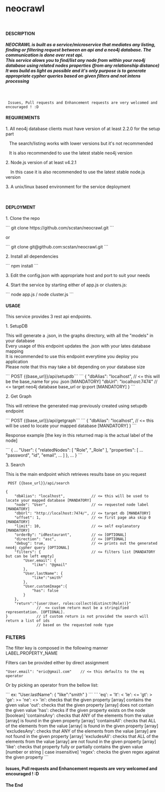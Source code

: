 <h1>neocrawl</h1>
<br>
<h4>DESCRIPTION</h4>
<h5><strong>NEOCRAWL</strong> is built as a service/microservice that mediates any listing, finding or filtering request between an api and a neo4j database. The communication is done over rest api.
<br>This service alows you to find/list any node from within your neo4j database using related nodes properties (from any relationship distance)
<br>It was build as light as possible and it's only purpose is to generate appropriate cypher queries based on given filters and not intens processing </h5>
<br>

``` Issues, Pull requests and Enhancement requests are very welcomed and encouraged ! :D```
<h4>REQUIREMENTS</h4>
<p>1. All neo4j database clients must have version of at least 2.2.0 for the setup part</p>
<p>&nbsp&nbsp&nbspThe search/listing works with lower versions but it's not recommended</p>
<p>&nbsp&nbsp&nbspIt is also recommended to use the latest stable neo4j version</p>
<p>2. Node.js version of at least v4.2.1</p>
<p>&nbsp&nbsp&nbsp In this case it is also recommended to use the latest stable node.js version</p>
<p>3. A unix/linux based environment for the service deployment </p>
<br>
<h4>DEPLOYMENT</h4>
<p>1. Clone the repo </p>
``` git clone https://github.com/scstan/neocrawl.git ``` 
<p>or</p>
``` git clone git@github.com:scstan/neocrawl.git ```
<p>2. Install all dependencies </p> 
``` npm install ```
<p>3. Edit the config.json with appropriate host and port to suit your needs </p>
<p>4. Start the service by starting either of app.js or clusters.js: </p>
``` node app.js / node cluster.js ```
<br>
<h4>USAGE</h4>
<p> This service provides 3 rest api endpoints. </p>
<p>1. SetupDB </p>
<p>This will generate a .json, in the graphs directory, with all the "models" in your database
<br>Every usage of this endpoint updates the .json with your lates database mapping 
<br>It is recommended to use this endpoint everytime you deploy you application
<br>Please note that this may take a bit depending on your database size</p>
``` POST {{base_url}}/api/setupdb```
```
{
    "dbAlias": "localhost",        // <= this will be the base_name for you .json [MANDATORY]
    "dbUrl": "localhost:7474"      // <= target neo4j database base_url or ip:port [MANDATORY]
}
```
<p>2. Get Graph </p>
<p> This will retrieve the generated map previously created using setupdb endpoint</p>
``` POST {{base_url}}/api/getgraph```
```
{
    "dbAlias": "localhost",        // <= this will be used to locate your mapped database [MANDATORY]
}
```
<p> Response example [the key in this returned map is the actual label of the node]</p>
```
{
  ...
  "User": {
    "relatedNodes": [
      "Role",
      "_Role"
    ],
    "properties": [
      ...
      "password",
      "id",
      "email",
      ...
    ]
  },
  ...
}
```
<p>3. Search </p>
<p> This is the main endpoint which retrieves results base on you request</p>

``` POST {{base_url}}/api/search```
```
{
    "dbAlias": "localhost",            // <= this will be used to locate your mapped database [MANDATORY]
    "node": "User",                    // <= requested node label [MANDATORY]
    "dbUrl": "http://localhost:7474/", // <= target db [MANDATORY]
    "offset": 1,                       // <= first page aka skip 0 [MANDATORY]
    "limit": 10,                       // <= self explanatory [MANDATORY]
    "orderBy": "idRestaurant",         // <= [OPTIONAL]
    "direction": "asc",                // <= [OPTIONAL]
    "debug": true,                     // <= prints out the generated neo4j cypher query [OPTIONAL]
    "filters": {                       // <= filters list [MANDATORY but can be left empty]
        "User.email": {
            "like": "@gmail"
        },
        "User.lastName": {
            "like":"smith"
        },
        "User.customImage":{
            "has": false
        }
    },
    "return":"{user:User, roles:collect(distinct(Role))}" 
              //  <= custom return must be a stringified representation. [OPTIONAL]. 
}             // if custom return is not provided the search will return a list of ids   
              // based on the requested node type
```

<h3>FILTERS </h3>
<p>The filter key is composed in the following manner LABEL.PROPERTY_NAME</p>
<p>Filters can be provided either by direct assignment</p>

```
"User.email": "eric@gmail.com"    // <= this defaults to the eq operator
```
<p>Or by picking an operator from the bellow list:</p>
```
ex: "User.lastName": {
            "like":"smith"
        }
```
```
'eq': = 
'lt': < 
'le': <=
'gt': >
'ge': >=
'ne': <> 
'in': checks that the given property [array] contains the given value 
'out': checks that the given property [array] does not contain the given value
'has': checks if the given property exists on the node [boolean]
'containsAny': checks that ANY of the elements from the value [array] is found in the given property [array]
'containsAll': checks that ALL of the elements from the value [array] is found in the given property [array]
'excludesAny': checks that ANY of the elements from the value [array] are not found in the given property [array]
'excludesAll': checks that ALL of the elements from the value [array] are not found in the given property [array]
'like': checks that property fully or partially contains the given value [number or string | case insensitive]
'regex': checks the given regex against the given property
```

<h4> Issues, Pull requests and Enhancement requests are very welcomed and encouraged ! :D<h4>
<p>The End</p>
